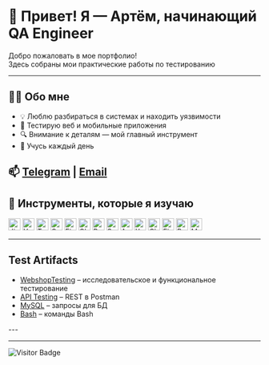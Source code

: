# 👋 Привет! Я — Артём, начинающий QA Engineer

Добро пожаловать в мое портфолио!  
Здесь собраны мои практические работы по тестированию 

---

## 🧑‍💼 Обо мне

- 💡 Люблю разбираться в системах и находить уязвимости  
- 📱 Тестирую веб и мобильные приложения  
- 🔍 Внимание к деталям — мой главный инструмент  
- 🚀 Учусь каждый день 

📫 [Telegram](https://t.me/Balulii) | [Email](mailto:balulii0777@gmail.com)
---
## 🧰 Инструменты, которые я изучаю

<div>
  <img src="https://cdn.jsdelivr.net/gh/devicons/devicon/icons/jira/jira-original.svg" width="24" title="Jira"/>
  <img src="https://upload.wikimedia.org/wikipedia/commons/thumb/8/8d/YouTrack_Icon.svg/1024px-YouTrack_Icon.svg.png" width="24" title="YouTrack"/>
  <img src="https://codahosted.io/packs/21236/unversioned/assets/LOGO/ba1091c59bab89cd2fd0f289622731fe16113d7b00905abe64759c313a4b73b76c1b0426076ed76cb74752234c734131df46992d5b8b48fc13e264240e4f7119f736cfeb64df36ded54b5cbf6198b9cadedf18dd0cac5c7dbcd16e6336c29363cd1292ba" width="24" title="TestRail"/>
  <img src="https://luna1.co/eb0187.png" width="24" title="Qase"/>
  <img src="https://cdn.jsdelivr.net/gh/devicons/devicon/icons/figma/figma-original.svg" width="24" title="Figma"/>
  <img src="https://d33wubrfki0l68.cloudfront.net/38b5c953a4667366685d55db55d057c86db1fc54/a0fdc/static/acae6b24d940347661ca901ea07f47c1/chrome-dev-logo-icon.png" width="24" title="Chrome DevTools"/>
  <img src="https://www.svgrepo.com/show/354202/postman-icon.svg" title="Postman" alt="Postman" width="24"/>
  <img src="https://static0.smartbear.co/smartbearbrand/media/images/home/soapui-icon.svg" width="24" title="SoapUI"/>
  <img src="https://cdn.jsdelivr.net/gh/devicons/devicon/icons/androidstudio/androidstudio-original.svg" width="24" title="Android Studio"/>
  <img src="https://cdn.jsdelivr.net/gh/devicons/devicon/icons/xcode/xcode-original.svg" width="24" title="Xcode"/>
  <img src="https://cdn.icon-icons.com/icons2/3053/PNG/512/charles_proxy_macos_bigsur_icon_190302.png" width="24" title="Charles Proxy"/>
  <img src="https://www.megaleechers.com/storage/Fiddler-Everywhere-Icon.png" width="24" title="Fiddler"/>
  <img src="https://pbs.twimg.com/profile_images/1589614420766126080/slAIVDtr_400x400.jpg" width="24" title="Proxyman"/>
  <img src="https://cdn.jsdelivr.net/gh/devicons/devicon/icons/mysql/mysql-original.svg" width="24" title="MySQL"/>
</div>

---

<h2>Test Artifacts</h2>
<ul>
  <li><a href="https://github.com/ArtyomFedotov/WebShopTesting">WebshopTesting</a> – исследовательское и функциональное тестирование</li>
  <li><a href="https://github.com/ArtyomFedotov/API">API Testing</a> – REST в Postman</li>
  <li><a href="https://github.com/ArtyomFedotov/SQL">MySQL</a> – запросы для БД</li>
  <li><a href="https://github.com/ArtyomFedotov/Bash">Bash</a> – команды Bash </li>
</ul>
---




---

<!-- ### 💻 Пройденные курсы:

| Курсы                                                           | Дата              |
| ----------------------------------------------------------------| :---------------: |
| netology.ru/Старт в программировании                            | 02/2022 - 03/2022 |

--- -->

![Visitor Badge](https://visitor-badge.laobi.icu/badge?page_id=testrusau)
